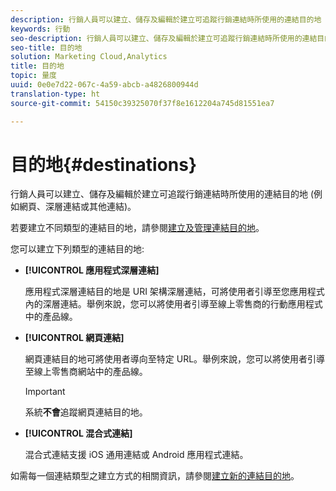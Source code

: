 ```yaml
---
description: 行銷人員可以建立、儲存及編輯於建立可追蹤行銷連結時所使用的連結目的地 (例如網頁、深層連結或其他連結)。
keywords: 行動
seo-description: 行銷人員可以建立、儲存及編輯於建立可追蹤行銷連結時所使用的連結目的地 (例如網頁、深層連結或其他連結)。
seo-title: 目的地
solution: Marketing Cloud,Analytics
title: 目的地
topic: 量度
uuid: 0e0e7d22-067c-4a59-abcb-a4826800944d
translation-type: ht
source-git-commit: 54150c39325070f37f8e1612204a745d81551ea7

---
```



# 目的地{#destinations}

行銷人員可以建立、儲存及編輯於建立可追蹤行銷連結時所使用的連結目的地 (例如網頁、深層連結或其他連結)。

若要建立不同類型的連結目的地，請參閱[建立及管理連結目的地](/help/using/acquisition-main/c-manage-link-destinations/c-manage-link-destinations.md)。

您可以建立下列類型的連結目的地:

* **[!UICONTROL 應用程式深層連結]**

   應用程式深層連結目的地是 URI 架構深層連結，可將使用者引導至您應用程式內的深層連結。舉例來說，您可以將使用者引導至線上零售商的行動應用程式中的產品線。

* **[!UICONTROL 網頁連結]**

   網頁連結目的地可將使用者導向至特定 URL。舉例來說，您可以將使用者引導至線上零售商網站中的產品線。

   >[!IMPORTANT]
   >
   >系統&#x200B;**不會**&#x200B;追蹤網頁連結目的地。

* **[!UICONTROL 混合式連結]**

   混合式連結支援 iOS 通用連結或 Android 應用程式連結。

如需每一個連結類型之建立方式的相關資訊，請參閱[建立新的連結目的地](/help/using/acquisition-main/c-manage-link-destinations/t-create-new-app-deep-link-destination.md)。
